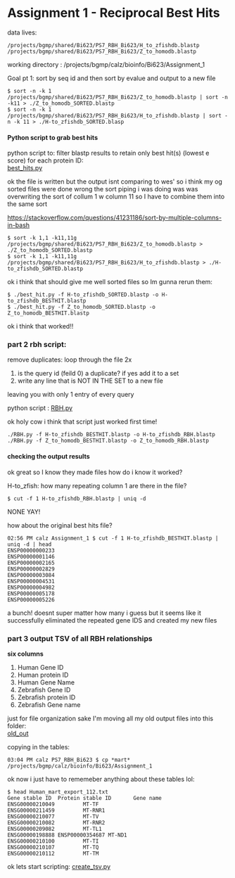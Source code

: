 # Assignment 1 - Reciprocal Best Hits 

data lives: 
```
/projects/bgmp/shared/Bi623/PS7_RBH_Bi623/H_to_zfishdb.blastp
/projects/bgmp/shared/Bi623/PS7_RBH_Bi623/Z_to_homodb.blastp
```

working directory : 
/projects/bgmp/calz/bioinfo/Bi623/Assignment_1

Goal pt 1: 
sort by seq id and then sort by evalue and output to a new file 

```
$ sort -n -k 1 /projects/bgmp/shared/Bi623/PS7_RBH_Bi623/Z_to_homodb.blastp | sort -n -k11 > ./Z_to_homodb_SORTED.blastp
$ sort -n -k 1 /projects/bgmp/shared/Bi623/PS7_RBH_Bi623/H_to_zfishdb.blastp | sort -n -k 11 > ./H-to_zfishdb_SORTED.blasp
```
#### Python script to grab best hits 
python script to: 
filter blastp results to retain only best hit(s) (lowest e score) for each protein ID:\
[best_hits.py](best_hit.py)

ok the file is written but the output isnt comparing to wes' so i think my og sorted files were done wrong
the sort piping i was doing was was overwriting the sort of collum 1 w column 11 so I have to combine them into the same 
sort 

https://stackoverflow.com/questions/41231186/sort-by-multiple-columns-in-bash

```
$ sort -k 1,1 -k11,11g /projects/bgmp/shared/Bi623/PS7_RBH_Bi623/Z_to_homodb.blastp > ./Z_to_homodb_SORTED.blastp
$ sort -k 1,1 -k11,11g /projects/bgmp/shared/Bi623/PS7_RBH_Bi623/H_to_zfishdb.blastp > ./H-to_zfishdb_SORTED.blastp
```
ok i think that should give me well sorted files so Im gunna rerun them:

```
$ ./best_hit.py -f H-to_zfishdb_SORTED.blastp -o H-to_zfishdb_BESTHIT.blastp
$ ./best_hit.py -f Z_to_homodb_SORTED.blastp -o Z_to_homodb_BESTHIT.blastp 
```

ok i think that worked!! 

### part 2 rbh script: 

remove duplicates: 
loop through the file 2x 
1) is the query id (feild 0) a duplicate? if yes add it to a set 
2) write any line that is NOT IN THE SET to a new file 

leaving you with only 1 entry of every query

python script : 
[RBH.py](RBH.py)

ok holy cow i think that script just worked first time! 

```
./RBH.py -f H-to_zfishdb_BESTHIT.blastp -o H-to_zfishdb_RBH.blastp
./RBH.py -f Z_to_homodb_BESTHIT.blastp -o Z_to_homodb_RBH.blastp
```

#### checking the output results
ok great so I know they made files how do i know it worked? 

H-to_zfish: 
how many repeating column 1 are there in the file? 
```
$ cut -f 1 H-to_zfishdb_RBH.blastp | uniq -d 
```
NONE YAY!

how about the original best hits file? 
```
02:56 PM calz Assignment_1 $ cut -f 1 H-to_zfishdb_BESTHIT.blastp | uniq -d | head
ENSP00000000233
ENSP00000001146
ENSP00000002165
ENSP00000002829
ENSP00000003084
ENSP00000004531
ENSP00000004982
ENSP00000005178
ENSP00000005226
```
a bunch! doesnt super matter how many i guess but it seems like it successfully eliminated the repeated gene IDS and created my new files 

### part 3 output TSV of all RBH relationships

**six columns**
1) Human Gene ID 
2) Human protein ID 
3) Human Gene Name
4) Zebrafish Gene ID
5) Zebrafish protein ID 
6) Zebrafish Gene name

just for file organization sake I'm moving all my old output files into this folder:\
[old_out](old_out)

copying in the tables: 
```
03:04 PM calz PS7_RBH_Bi623 $ cp *mart* /projects/bgmp/calz/bioinfo/Bi623/Assignment_1
```
ok now i just have to rememeber anything about these tables lol: 

```
$ head Human_mart_export_112.txt 
Gene stable ID  Protein stable ID       Gene name
ENSG00000210049         MT-TF
ENSG00000211459         MT-RNR1
ENSG00000210077         MT-TV
ENSG00000210082         MT-RNR2
ENSG00000209082         MT-TL1
ENSG00000198888 ENSP00000354687 MT-ND1
ENSG00000210100         MT-TI
ENSG00000210107         MT-TQ
ENSG00000210112         MT-TM
```

ok lets start scripting: 
[create_tsv.py](create_tsv.py)